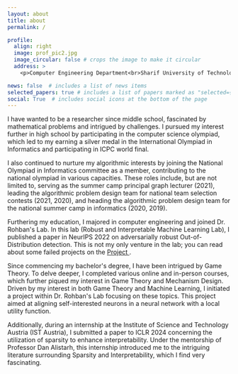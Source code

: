 ```yaml
---
layout: about
title: about
permalink: /

profile:
  align: right
  image: prof_pic2.jpg
  image_circular: false # crops the image to make it circular
  address: >
    <p>Computer Engineering Department<br>Sharif University of Technology<br>Tehran, Iran </p>

news: false  # includes a list of news items
selected_papers: true # includes a list of papers marked as "selected={true}"
social: True  # includes social icons at the bottom of the page
---
```


I have wanted to be a researcher since middle school, fascinated by mathematical problems 
and intrigued by challenges. I pursued my interest further in high school by participating 
in the computer science olympiad, which led to my earning a silver medal in the International 
Olympiad in Informatics and participating in ICPC world final. 

I also continued to nurture my algorithmic interests by joining the National Olympiad 
in Informatics committee as a member,  contributing to the national olympiad in various capacities.
These roles include, but are not limited to, serving as the 
summer camp principal graph lecturer (2021), 
leading the algorithmic problem design team for national team selection contests (2021, 2020), 
and heading the algorithmic problem design team for the national summer camp in informatics (2020, 2019).

Furthering my education, I majored in computer engineering and joined Dr. Rohban's Lab. 
In this lab (Robust and Interpretable Machine Learning Lab), I published a paper in NeurIPS 2022 
on adversarially robust Out-of-Distribution detection. 
This is not my only venture in the lab; you can read about some failed projects on the <a href="projects/" >Project </a>. 

Since commencing my bachelor's degree, I have been intrigued by Game Theory. 
To delve deeper, I completed various online and in-person courses, 
which further piqued my interest in Game Theory and Mechanism Design. 
Driven by my interest in both Game Theory and Machine Learning, 
I initiated a project within Dr. Rohban's Lab focusing on these topics. 
This project aimed at aligning self-interested neurons in a neural network with a local utility function.

Additionally, during an internship at the Institute of Science and Technology Austria (IST Austria), 
I submitted a paper to ICLR 2024 concerning the utilization of sparsity to enhance interpretability. 
Under the mentorship of Professor Dan Alistarh, this internship introduced me to the intriguing literature 
surrounding Sparsity and Interpretability, which I find very fascinating.



